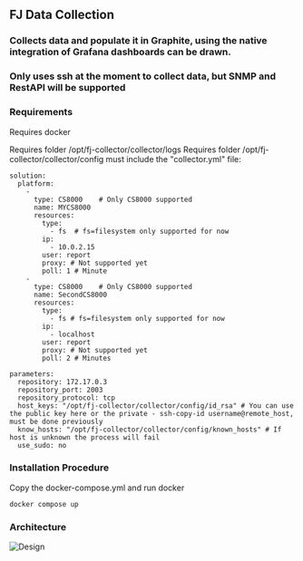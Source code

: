 ## FJ Data Collection
### Collects data and populate it in Graphite, using the native integration of Grafana dashboards can be drawn.
### Only uses ssh at the moment to collect data, but SNMP and RestAPI will be supported


### Requirements

Requires docker

Requires folder /opt/fj-collector/collector/logs
Requires folder /opt/fj-collector/collector/config must include the "collector.yml" file:

````
solution: 
  platform: 
    - 
      type: CS8000    # Only CS8000 supported
      name: MYCS8000
      resources: 
        type: 
          - fs  # fs=filesystem only supported for now
        ip: 
          - 10.0.2.15
        user: report
        proxy: # Not supported yet
        poll: 1 # Minute
    - 
      type: CS8000    # Only CS8000 supported
      name: SecondCS8000
      resources: 
        type: 
          - fs # fs=filesystem only supported for now
        ip: 
          - localhost
        user: report
        proxy: # Not supported yet
        poll: 2 # Minutes

parameters:
  repository: 172.17.0.3
  repository_port: 2003
  repository_protocol: tcp
  host_keys: "/opt/fj-collector/collector/config/id_rsa" # You can use the public key here or the private - ssh-copy-id username@remote_host, must be done previously
  know_hosts: "/opt/fj-collector/collector/config/known_hosts" # If host is unknown the process will fail
  use_sudo: no
````  


### Installation Procedure

Copy the docker-compose.yml and run docker

````
docker compose up
````

### Architecture
![Design](https://github.com/ajcpereira/reporting/raw/main/img/design.png)



